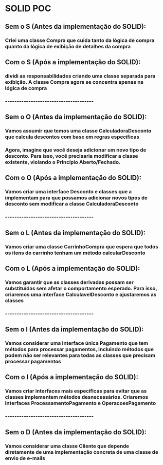 # SOLID POC

## Sem o S (Antes da implementação do SOLID):
### Criei uma classe Compra que cuida tanto da lógica de compra quanto da lógica de exibição de detalhes da compra

## Com o S (Após a implementação do SOLID):
### dividi as responsabilidades criando uma classe separada para exibição. A classe Compra agora se concentra apenas na lógica de compra

### --------------------------------------

## Sem o O (Antes da implementação do SOLID):
### Vamos assumir que temos uma classe CalculadoraDesconto que calcula descontos com base em regras específicas
### Agora, imagine que você deseja adicionar um novo tipo de desconto. Para isso, você precisaria modificar a classe existente, violando o Princípio Aberto/Fechado.

## Com o O (Após a implementação do SOLID):
### Vamos criar uma interface Desconto e classes que a implementam para que possamos adicionar novos tipos de desconto sem modificar a classe CalculadoraDesconto

### --------------------------------------

## Sem o L (Antes da implementação do SOLID):
### Vamos criar uma classe CarrinhoCompra que espera que todos os itens do carrinho tenham um método calcularDesconto

## Com o L (Após a implementação do SOLID):
### Vamos garantir que as classes derivadas possam ser substituídas sem afetar o comportamento esperado. Para isso, criaremos uma interface CalculavelDesconto e ajustaremos as classes

### --------------------------------------

## Sem o I (Antes da implementação do SOLID):
### Vamos considerar uma interface única Pagamento que tem métodos para processar pagamentos, incluindo métodos que podem não ser relevantes para todas as classes que precisam processar pagamentos

## Com o I (Após a implementação do SOLID):
### Vamos criar interfaces mais específicas para evitar que as classes implementem métodos desnecessários. Criaremos interfaces ProcessamentoPagamento e OperacoesPagamento

### --------------------------------------

## Sem o D (Antes da implementação do SOLID):
### Vamos considerar uma classe Cliente que depende diretamente de uma implementação concreta de uma classe de envio de e-mails

